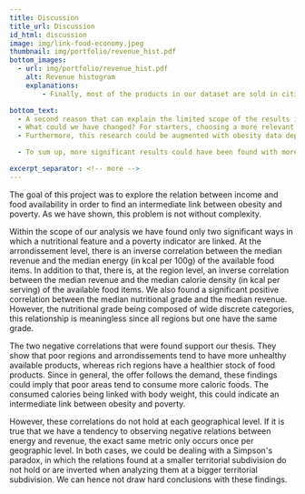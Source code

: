 ```yaml
---
title: Discussion
title_url: Discussion
id_html: discussion
image: img/link-food-economy.jpeg
thumbnail: img/portfolio/revenue_hist.pdf
bottom_images:
  - url: img/portfolio/revenue_hist.pdf
    alt: Revenue histogram
    explanations:
        - Finally, most of the products in our dataset are sold in cities where the median revenue is around 20 000 €. This histogram is a tight gaussian containing most of its values between [15 000 €, 25 000 €]. This corresponds in France to the lower middle class. Having most of our products belonging to a moderate revenue biases our analysis and will make us more likely to remove outliers that are in extreme ranges of revenue. As a consequence, the tendencies evaluated are mostly the tendencies of the middle class. We do not have enough data on very rich nor very poor regions. This could be a reason why the results that we found were so limited.

bottom_text:
  - A second reason that can explain the limited scope of the results is the dataset itself, OpenFoodFacts. Indeed, for most food items within the dataset there is no information on where the item is sold. Since we explore the food availability, this feature is essential to us and we need to drop all products that do not indicate their place of selling. Furthermore, when the selling location is not null, it does not have a standard format. Finally, most food items have incomplete information, which means that some particular features (like fruits and vegetables content, serving size and so on) are rarely filled. The incompletion of the dataset has lead us to dismiss information, and the less information we have, the less robust is our analysis. These findings are, as a consequence, the findings of an incomplete dataset. 
  - What could we have changed? For starters, choosing a more relevant country to perform our analysis could have yielded better results. Indeed, the links between poverty and obesity have been well studied and well demonstrated in the US, whereas for European countries the link is less obvious. We chose to conduct our study on the French territory because OpenFoodFacts contained much more products sold in France than anywhere else. 
  - Furthermore, this research could be augmented with obesity data depicting the percentage of obese and overweight people per territorial subdivision. This way, the obesity data could be linked with the nutritional data and the economic data to provide a more complete analysis. 

  - To sum up, more significant results could have been found with more extensive data on food products availability. Indeed, most information on our present products was missing, which resulted in an even smaller dataset. Moreover, knowing that our dataset includes mostly products from low middle class areas, the analysis of the links between wealth and food availability cannot be complete. 

excerpt_separator: <!-- more -->
---
```

The goal of this project was to explore the relation between income and food availability in order to find an intermediate link between obesity and poverty. As we have shown, this problem is not without complexity. 
 
<!-- more -->

Within the scope of our analysis we have found only two significant ways in which a nutritional feature and a poverty indicator are linked. At the arrondissement level, there is an inverse correlation between the median revenue and the median energy (in kcal per 100g) of the available food items. In addition to that, there is, at the region level, an inverse correlation between the median revenue and the median calorie density (in kcal per serving) of the available food items. We also found a significant positive correlation between the median nutritional grade and the median revenue. However, the nutritional grade being composed of wide discrete categories, this relationship is meaningless since all regions but one have the same grade.


The two negative correlations that were found support our thesis. They show that poor regions and arrondissements tend to have more unhealthy available products, whereas rich regions have a healthier stock of food products. Since in general, the offer follows the demand, these findings could imply that poor areas tend to consume more caloric foods. The consumed calories being linked with body weight, this could indicate an intermediate link between obesity and poverty.


However, these correlations do not hold at each geographical level. If it is true that we have a tendency to observing negative relations between energy and revenue, the exact same metric only occurs once per geographic level. In both cases, we could be dealing with a Simpson's paradox, in which the relations found at a smaller territorial subdivision do not hold or are inverted when analyzing them at a bigger territorial subdivision. We can hence not draw hard conclusions with these findings. 
